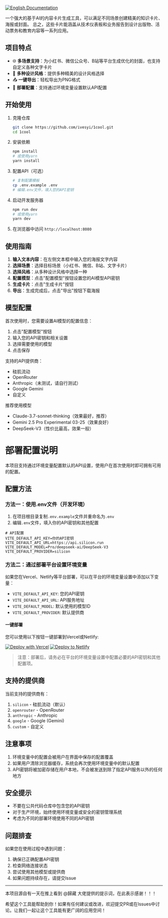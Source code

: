 [![English Documentation](https://img.shields.io/badge/Documentation-English-blue.svg)](README_en.md)

一个强大的基于AI的内容卡片生成工具，可以满足不同场景创建精美的知识卡片、海报或封面。
总之，这些卡片能涵盖从技术仪表板和业务报告到设计出版物、活动票务和教育内容等一系列应用。




## 项目特点

- 🌐 **多场景支持**：为小红书、微信公众号、B站等平台生成优化的封面，也支持自定义各种文字卡片
- 🎨 **多种设计风格**：提供多种精美的设计风格选择
- 📤 **一键导出**：轻松导出为PNG格式
- 🔧 **部署配置**：支持通过环境变量设置默认API配置

## 开始使用

1. 克隆仓库
   ```bash
   git clone https://github.com/ivesyi/1cool.git
   cd 1cool
   ```

2. 安装依赖
   ```bash
   npm install
   # 或使用yarn
   yarn install
   ```

3. 配置API（可选）
   ```bash
   # 复制配置模板
   cp .env.example .env
   # 编辑.env文件，填入您的API密钥
   ```

4. 启动开发服务器
   ```bash
   npm run dev
   # 或使用yarn
   yarn dev
   ```

5. 在浏览器中访问 `http://localhost:8080`

## 使用指南

1. **输入文本内容**：在左侧文本框中输入您的海报文字内容
2. **选择场景**：选择目标场景（小红书、微信、B站、文字卡片）
3. **选择风格**：从多种设计风格中选择一种
4. **配置模型**：点击"配置模型"按钮设置您的AI模型API密钥
5. **生成卡片**：点击"生成卡片"按钮
6. **导出**：生成完成后，点击"导出"按钮下载海报

## 模型配置

首次使用时，您需要设置AI模型的配置信息：

1. 点击"配置模型"按钮
2. 输入您的API密钥和相关设置
3. 选择需要使用的模型
4. 点击保存

支持的API提供商：
- 硅肌流动
- OpenRouter
- Anthropic（未测试，请自行测试）
- Google Gemini
- 自定义

推荐使用模型
- Claude-3.7-sonnet-thinking（效果最好，推荐）
- Gemini 2.5 Pro Experimental 03-25（效果良好）
- DeepSeek-V3（性价比最高，效果一般）


# 部署配置说明

本项目支持通过环境变量配置默认的API设置，使用户在首次使用时即可拥有可用的配置。

## 配置方法

### 方法一：使用.env文件（开发环境）

1. 在项目根目录复制`.env.example`文件并重命名为`.env`
2. 编辑`.env`文件，填入你的API密钥和其他配置

```
# API配置
VITE_DEFAULT_API_KEY=你的API密钥
VITE_DEFAULT_API_URL=https://api.silicon.run
VITE_DEFAULT_MODEL=Pro/deepseek-ai/DeepSeek-V3
VITE_DEFAULT_PROVIDER=silicon
```

### 方法二：通过部署平台设置环境变量

如果您在Vercel、Netlify等平台部署，可以在平台的环境变量设置中添加以下变量：

- `VITE_DEFAULT_API_KEY`: 您的API密钥
- `VITE_DEFAULT_API_URL`: API服务地址
- `VITE_DEFAULT_MODEL`: 默认使用的模型ID
- `VITE_DEFAULT_PROVIDER`: 默认提供商

#### 一键部署

您可以使用以下按钮一键部署到Vercel或Netlify:

[![Deploy with Vercel](https://vercel.com/button)](https://vercel.com/new/clone?repository-url=https%3A%2F%2Fgithub.com%2Fivesyi%2F1cool)
[![Deploy to Netlify](https://www.netlify.com/img/deploy/button.svg)](https://app.netlify.com/start/deploy?repository=https://github.com/ivesyi/1cool)

> 注意：部署后，请务必在平台的环境变量设置中配置必要的API密钥和其他配置项。

## 支持的提供商

当前支持的提供商有：

1. `silicon` - 硅肌流动（默认）
2. `openrouter` - OpenRouter
3. `anthropic` - Anthropic
4. `google` - Google (Gemini)
5. `custom` - 自定义


## 注意事项

1. 环境变量中的配置会被用户在界面中保存的配置覆盖
2. 如果用户清除浏览器缓存，系统会再次使用环境变量中的默认配置
3. API密钥将被加密存储在用户本地，不会被发送到除了指定API服务以外的任何地方

## 安全提示

- 不要在公共代码仓库中包含您的API密钥
- 对于生产环境，始终使用环境变量或安全的密钥管理系统
- 考虑为不同的部署环境使用不同的API密钥 

## 问题排查

如果您在使用过程中遇到问题：

1. 确保已正确配置API密钥
2. 检查网络连接状态
3. 尝试使用其他模型或提供商
4. 如果问题持续存在，请提交Issue

---
本项目源自有一天在推上看到 @歸藏 大佬提供的提示词，在此表示感谢！！！

希望这个工具能帮助到你！如果有任何建议或改进，欢迎提交PR或在Issues中讨论。让我们一起让这个工具能有更广阔的应用空间！
